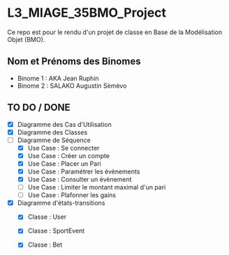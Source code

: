 # L3_MIAGE_35BMO_Project
Ce repo est pour le rendu d'un projet de classe en Base de la Modélisation Objet (BMO).

## Nom et Prénoms des Binomes
- Binome 1 : AKA Jean Ruphin
- Binome 2 : SALAKO Augustin Sèmèvo

## TO DO / DONE
- [x] Diagramme des Cas d'Utilisation
- [x] Diagramme des Classes
- [ ] Diagramme de Séquence
    - [x] Use Case : Se connecter
    - [x] Use Case : Créer un compte
    - [x] Use Case : Placer un Pari
    - [x] Use Case : Paramétrer les évènements
    - [x] Use Case : Consulter un évènement
    - [ ] Use Case : Limiter le montant maximal d'un pari
    - [ ] Use Case : Plafonner les gains
- [x] Diagramme d'états-transitions
    - [x] Classe : User
    - [x] Classe : SportEvent
    - [x] Classe : Bet


